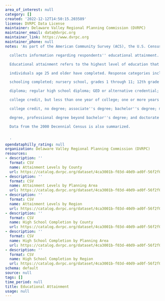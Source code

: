 ```yaml
---
area_of_interest: null
category: []
created: '2022-12-12T14:50:15.203589'
license: DVRPC Data License
maintainer: Delaware Valley Regional Planning Commission (DVRPC)
maintainer_email: data@dvrpc.org
maintainer_link: https://www.dvrpc.org
maintainer_phone: null
notes: 'As part of the American Community Survey (ACS), the U.S. Census Bureau

  collects information regarding respondents'' educational attainment.

  Educational attainment refers to the highest level of education that all

  individuals age 25 and older have completed. Response categories include no

  schooling completed; nursery school, grades 1 through 11; 12th grade but no

  diploma; regular high school diploma; GED or alternative credential; some

  college credit, but less than one year of college; one or more years of

  college credit, no degree; associate''s degree; bachelor''s degree; master''s

  degree, professional degree beyond bachelor''s degree; and doctorate degree.

  Data from the 2000 Decennial Census is also summarized.


  '
opendataphilly_rating: null
organization: Delaware Valley Regional Planning Commission (DVRPC)
resources:
- description: ''
  format: CSV
  name: Attainment Levels by County
  url: https://catalog.dvrpc.org/dataset/4ca3001b-f03d-40d9-ad0f-56f2f09006fd/resource/6de9817e-1641-41b0-a088-18c26818ab9d/download/educational_attainment.attainment_levels_by_county.csv
- description: ''
  format: CSV
  name: Attainment Levels by Planning Area
  url: https://catalog.dvrpc.org/dataset/4ca3001b-f03d-40d9-ad0f-56f2f09006fd/resource/0e484ffd-ddb5-48d4-9512-ccee78a5ae1e/download/educational_attainment.attainment_levels_by_planning_area.csv
- description: ''
  format: CSV
  name: Attainment Levels by Region
  url: https://catalog.dvrpc.org/dataset/4ca3001b-f03d-40d9-ad0f-56f2f09006fd/resource/60374624-b165-46d0-91ab-1ade720d2837/download/educational_attainment.attainment_levels_by_region.csv
- description: ''
  format: CSV
  name: High School Completion by County
  url: https://catalog.dvrpc.org/dataset/4ca3001b-f03d-40d9-ad0f-56f2f09006fd/resource/06aa4f1f-ee52-42fe-a2e4-82adc79f7f91/download/educational_attainment.high_school_completion_by_county.csv
- description: ''
  format: CSV
  name: High School Completion by Planning Area
  url: https://catalog.dvrpc.org/dataset/4ca3001b-f03d-40d9-ad0f-56f2f09006fd/resource/62f6b99b-e52a-4920-a4ea-1b8a6aa7375c/download/educational_attainment.high_school_completion_by_planning_area.csv
- description: ''
  format: CSV
  name: High School Completion by Region
  url: https://catalog.dvrpc.org/dataset/4ca3001b-f03d-40d9-ad0f-56f2f09006fd/resource/73f9183c-be9c-4f90-b3ab-0ad2af0fae16/download/educational_attainment.high_school_completion_by_region.csv
schema: default
source: null
tags: []
time_period: null
title: Educational Attainment
usage: null
---
```

